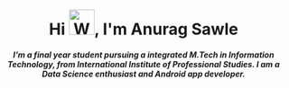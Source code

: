 <h1 align="center">Hi <img src="https://raw.githubusercontent.com/nixin72/nixin72/master/wave.gif" 
         alt="Waving hand animated gif"
         height="45"
         width="45" />, I'm Anurag Sawle</h1>
<h5 align="center">
I’m a final year student pursuing a integrated M.Tech in Information Technology, from International Institute of Professional Studies. I am a Data Science enthusiast and Android app developer. 
</h5>
